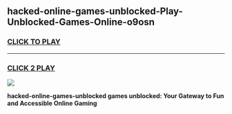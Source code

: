 
## hacked-online-games-unblocked-Play-Unblocked-Games-Online-o9osn
<h3>
<a href="https://premium76.site?title=hacked-online-games-unblocked&ref=25A">CLICK TO PLAY</a></h3>
<hr>

<h3>
<a href="https://premium76.site?title=hacked-online-games-unblocked&ref=25A">CLICK 2 PLAY</a>
  
</h3>

<a href="https://premium76.site?title=hacked-online-games-unblocked&ref=25A"><img src="https://clearcache.store/games.png"></a>


**hacked-online-games-unblocked games unblocked: Your Gateway to Fun and Accessible Online Gaming**

